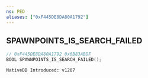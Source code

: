 ```yaml
---
ns: PED
aliases: ["0xF445DE8DA80A1792"]
---
```

## SPAWNPOINTS_IS_SEARCH_FAILED

```c
// 0xF445DE8DA80A1792 0x6B83ABDF
BOOL SPAWNPOINTS_IS_SEARCH_FAILED();
```

```
NativeDB Introduced: v1207
```

